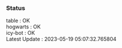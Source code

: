 ### Status


table : OK  
hogwarts : OK  
icy-bot : OK  
Latest Update : 2023-05-19 05:07:32.765804
